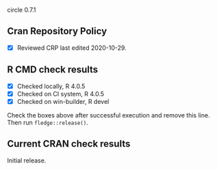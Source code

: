circle 0.7.1

## Cran Repository Policy

- [x] Reviewed CRP last edited 2020-10-29.

## R CMD check results

- [x] Checked locally, R 4.0.5
- [x] Checked on CI system, R 4.0.5
- [x] Checked on win-builder, R devel

Check the boxes above after successful execution and remove this line. Then run `fledge::release()`.

## Current CRAN check results

Initial release.
